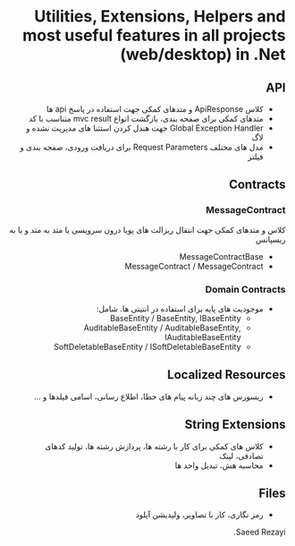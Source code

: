 ﻿<div dir="rtl">

# Utilities, Extensions, Helpers and most useful features in all projects (web/desktop) in .Net

## API

- کلاس ApiResponse و متدهای کمکی جهت استفاده در پاسخ api ها
- متدهای کمکی برای صفحه بندی، بازگشت انواع mvc result متناسب با کد
- Global Exception Handler جهت هندل کردن استثنا های مدیریت نشده و لاگ
- مدل های مختلف Request Parameters برای دریافت ورودی، صفجه بندی و فیلتر

## Contracts

### MessageContract
کلاس و متدهای کمکی جهت انتقال ریزالت های پویا درون سرویسی یا متد به متد و یا به ریسپانس
  - MessageContractBase
  - MessageContract / MessageContract<T>

### Domain Contracts
- موجودیت های پایه برای استفاده در انتیتی ها. شامل:
  - BaseEntity / BaseEntity<TKey>, IBaseEntity
  - AuditableBaseEntity /  AuditableBaseEntity<TKey>, IAuditableBaseEntity
  - SoftDeletableBaseEntity / ISoftDeletableBaseEntity

## Localized Resources

- ریسورس های چند زبانه پیام های خطا، اطلاع رسانی، اسامی فیلدها و ...

## String Extensions

- کلاس های کمکی برای کار با رشته ها، پردازش رشته ها، تولید کدهای تصادفی، لینک
- محاسبه هش، تبدیل واحد ها

## Files

- رمز نگاری، کار با تصاویر، ولیدیشن آپلود



Saeed Rezayi.